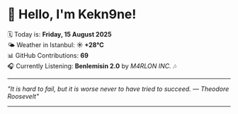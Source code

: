 # 👋 Hello, I'm Kekn9ne!

🗓️ Today is: **Friday, 15 August 2025**  
🌤️ Weather in Istanbul: **☀️   +28°C**  
📊 GitHub Contributions: **69**  
🎧 Currently Listening: **Benlemisin 2.0** by *M4RLON INC.* 🎶

---

_"It is hard to fail, but it is worse never to have tried to succeed. — *Theodore Roosevelt*"_

---
